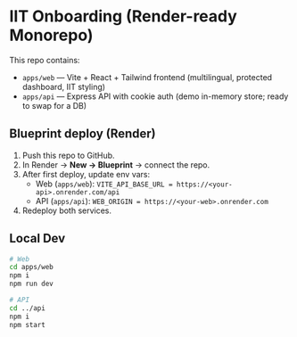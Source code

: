 # IIT Onboarding (Render-ready Monorepo)

This repo contains:
- `apps/web` — Vite + React + Tailwind frontend (multilingual, protected dashboard, IIT styling)
- `apps/api` — Express API with cookie auth (demo in-memory store; ready to swap for a DB)

## Blueprint deploy (Render)
1) Push this repo to GitHub.
2) In Render → **New → Blueprint** → connect the repo.
3) After first deploy, update env vars:
   - Web (`apps/web`): `VITE_API_BASE_URL = https://<your-api>.onrender.com/api`
   - API (`apps/api`):  `WEB_ORIGIN = https://<your-web>.onrender.com`
4) Redeploy both services.

## Local Dev
```bash
# Web
cd apps/web
npm i
npm run dev

# API
cd ../api
npm i
npm start
```
